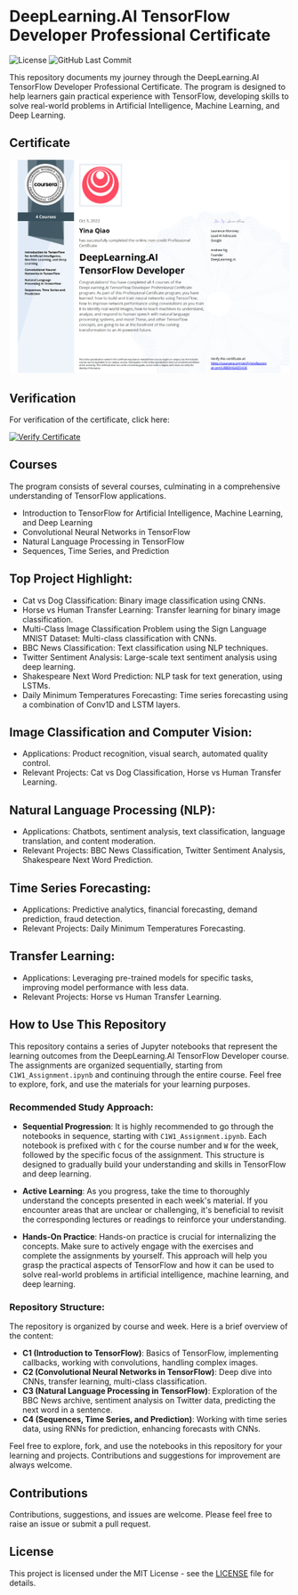 # DeepLearning.AI TensorFlow Developer Professional Certificate

![License](https://img.shields.io/crates/l/rustc-serialize?style=flat-square)
![GitHub Last Commit](https://img.shields.io/github/last-commit/yinaS1234/AI-TensorFlow-Developer-Certification?style=flat-square)

This repository documents my journey through the DeepLearning.AI TensorFlow Developer Professional Certificate. The program is designed to help learners gain practical experience with TensorFlow, developing skills to solve real-world problems in Artificial Intelligence, Machine Learning, and Deep Learning.

## Certificate

![DeepLearning.AI TensorFlow Developer Professional Certificate](https://github.com/yinaS1234/AI-TensorFlow-Developer-Certification/blob/main/TensorFlow%20Certificate.png)

## Verification

For verification of the certificate, click here:

[![Verify Certificate](https://img.shields.io/badge/Verify-Certificate-blue.svg)](https://www.coursera.org/account/accomplishments/professional-cert/U8BDHGAESVU6)

## Courses

The program consists of several courses, culminating in a comprehensive understanding of TensorFlow applications.

- Introduction to TensorFlow for Artificial Intelligence, Machine Learning, and Deep Learning
- Convolutional Neural Networks in TensorFlow
- Natural Language Processing in TensorFlow
- Sequences, Time Series, and Prediction

## Top Project Highlight: 

- Cat vs Dog Classification: Binary image classification using CNNs.
- Horse vs Human Transfer Learning: Transfer learning for binary image classification.
- Multi-Class Image Classification Problem using the Sign Language MNIST Dataset: Multi-class classification with CNNs.
- BBC News Classification: Text classification using NLP techniques.
- Twitter Sentiment Analysis: Large-scale text sentiment analysis using deep learning.
- Shakespeare Next Word Prediction: NLP task for text generation, using LSTMs.
- Daily Minimum Temperatures Forecasting: Time series forecasting using a combination of Conv1D and LSTM layers.



## Image Classification and Computer Vision:

- Applications: Product recognition, visual search, automated quality control.
- Relevant Projects: Cat vs Dog Classification, Horse vs Human Transfer Learning.

## Natural Language Processing (NLP):

- Applications: Chatbots, sentiment analysis, text classification, language translation, and content moderation.
- Relevant Projects: BBC News Classification, Twitter Sentiment Analysis, Shakespeare Next Word Prediction.

## Time Series Forecasting:

- Applications: Predictive analytics, financial forecasting, demand prediction, fraud detection.
- Relevant Projects: Daily Minimum Temperatures Forecasting.

## Transfer Learning:

- Applications: Leveraging pre-trained models for specific tasks, improving model performance with less data.
- Relevant Projects: Horse vs Human Transfer Learning.





## How to Use This Repository

This repository contains a series of Jupyter notebooks that represent the learning outcomes from the DeepLearning.AI TensorFlow Developer course. The assignments are organized sequentially, starting from `C1W1_Assignment.ipynb` and continuing through the entire course.  Feel free to explore, fork, and use the materials for your learning purposes.


### Recommended Study Approach:

- **Sequential Progression**: It is highly recommended to go through the notebooks in sequence, starting with `C1W1_Assignment.ipynb`. Each notebook is prefixed with `C` for the course number and `W` for the week, followed by the specific focus of the assignment. This structure is designed to gradually build your understanding and skills in TensorFlow and deep learning.

- **Active Learning**: As you progress, take the time to thoroughly understand the concepts presented in each week's material. If you encounter areas that are unclear or challenging, it's beneficial to revisit the corresponding lectures or readings to reinforce your understanding.

- **Hands-On Practice**: Hands-on practice is crucial for internalizing the concepts. Make sure to actively engage with the exercises and complete the assignments by yourself. This approach will help you grasp the practical aspects of TensorFlow and how it can be used to solve real-world problems in artificial intelligence, machine learning, and deep learning.

### Repository Structure:

The repository is organized by course and week. Here is a brief overview of the content:

- **C1 (Introduction to TensorFlow)**: Basics of TensorFlow, implementing callbacks, working with convolutions, handling complex images.
- **C2 (Convolutional Neural Networks in TensorFlow)**: Deep dive into CNNs, transfer learning, multi-class classification.
- **C3 (Natural Language Processing in TensorFlow)**: Exploration of the BBC News archive, sentiment analysis on Twitter data, predicting the next word in a sentence.
- **C4 (Sequences, Time Series, and Prediction)**: Working with time series data, using RNNs for prediction, enhancing forecasts with CNNs.







Feel free to explore, fork, and use the notebooks in this repository for your learning and projects. Contributions and suggestions for improvement are always welcome.


## Contributions

Contributions, suggestions, and issues are welcome. Please feel free to raise an issue or submit a pull request.

## License

This project is licensed under the MIT License - see the [LICENSE](LICENSE) file for details.
